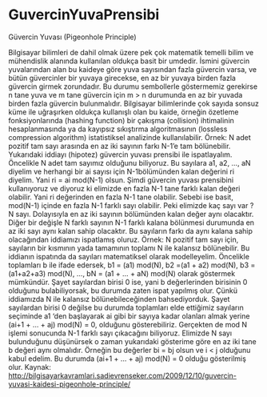 # GuvercinYuvaPrensibi

Güvercin Yuvası (Pigeonhole Principle)

Bilgisayar bilimleri de dahil olmak üzere pek çok matematik temelli bilim ve mühendislik alanında kullanılan oldukça basit bir umdedir. İsmini güvercin yuvalarından alan bu kaideye göre yuva sayısından fazla güvercin varsa, ve bütün güvercinler bir yuvaya girecekse, en az bir yuvaya birden fazla güvercin girmek zorundadır.
Bu durumu sembollerle göstermemiz gerekirse n tane yuva ve m tane güvercin için m > n durumunda en az bir yuvada birden fazla güvercin bulunmalıdır.
Bilgisayar bilimlerinde çok sayıda sonsuz küme ile uğraşırken oldukça kullanışlı olan bu kaide, örneğin özetleme fonksiyonlarında (hashing function) bir çakışma (collision) ihtimalinin hesaplanmasında ya da kayıpsız sıkıştırma algoritmasının (lossless compression algorithm) istatistiksel analizinde kullanılabilir.
Örnek: N adet pozitif tam sayı arasında en az iki sayının farkı N-1’e tam bölünebilir.
Yukarıdaki iddiayı (hipotez) güvercin yuvası prensibi ile ispatlayalım. Öncelikle N adet tam sayımız olduğunu biliyoruz. Bu sayılara a1, a2, …, aN diyelim ve herhangi bir ai sayısı için N-1bölümünden kalan değerini ri diyelim. Yani ri = ai mod(N-1) olsun.
Şimdi güvercin yuvası prensibini kullanıyoruz ve diyoruz ki elimizde en fazla N-1 tane farklı kalan değeri olabilir. Yani ri değerinden en fazla N-1 tane olabilir. Sebebi ise basit, mod(N-1) içinde en fazla N-1 farklı sayı olabilir. Peki elimizde kaç sayı var ? N sayı. Dolayısıyla en az iki sayının bölümünden kalan değer aynı olacaktır. Diğer bir değişle N farklı sayının N-1 farklı kalana bölünmesi durumunda en az iki sayı aynı kalan sahip olacaktır. Bu sayıların farkı da aynı kalana sahip olacağından iddiamızı ispatlamış oluruz.
Örnek: N pozitif tam sayı için, sayıların bir kısmının yada tamamının toplamı N ile kalansız bölünebilir.
Bu iddianın ispatında da sayıları matematiksel olarak modelleyelim. Öncelikle toplamları b ile ifade edersek, b1 = (a1) mod(N), b2 =(a1 + a2) mod(N), b3 = (a1+a2+a3) mod(N), …, bN = (a1 + … + aN) mod(N) olarak göstermek mümkündür. Şayet sayılardan birisi 0 ise, yani b değerlerinden birisinin 0 olduğunu bulabiliyorsak, bu durumda zaten ispat yapılmış olur. Çünkü iddiamızda N ile kalansız bölünebileceğinden bahsediyorduk.
Şayet sayılardan birisi 0 değilse bu durumda toplamları elde ettiğimiz sayıların seçiminde a1 ‘den başlayarak ai gibi bir sayıya kadar olanları almak yerine (ai+1 + … + aj) mod(N) = 0, olduğunu gösterebiliriz.
Gerçekten de mod N işlemi sonucunda N-1 farklı sayı çıkacağını biliyoruz. Elimizde N sayı bulunduğunu düşünürsek o zaman yukarıdaki gösterime göre en az iki tane b değeri aynı olmalıdır. Örneğin bu değerler bi = bj olsun ve i < j olduğunu kabul edelim. Bu durumda (ai+1 + … + aj) mod(N) = 0 olduğu gösterilmiş olur.
Kaynak: http://bilgisayarkavramlari.sadievrenseker.com/2009/12/10/guvercin-yuvasi-kaidesi-pigeonhole-principle/
